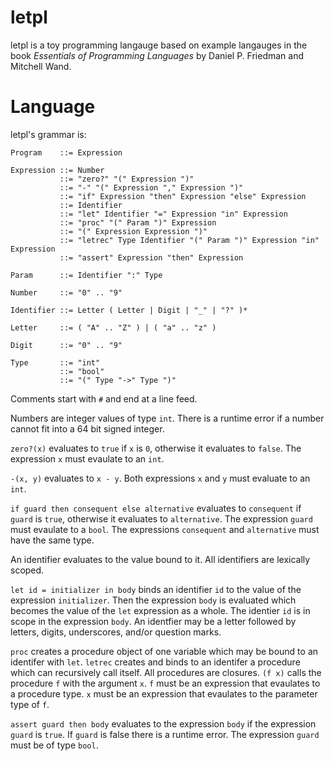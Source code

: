 # letpl

letpl is a toy programming langauge based on example langauges in the book _Essentials of Programming Languages_ by Daniel P. Friedman and Mitchell Wand.

# Language

letpl's grammar is:

    Program    ::= Expression

    Expression ::= Number
               ::= "zero?" "(" Expression ")"
               ::= "-" "(" Expression "," Expression ")"
               ::= "if" Expression "then" Expression "else" Expression
               ::= Identifier
               ::= "let" Identifier "=" Expression "in" Expression
               ::= "proc" "(" Param ")" Expression
               ::= "(" Expression Expression ")"
               ::= "letrec" Type Identifier "(" Param ")" Expression "in" Expression
               ::= "assert" Expression "then" Expression

    Param      ::= Identifier ":" Type

    Number     ::= "0" .. "9"
    
    Identifier ::= Letter ( Letter | Digit | "_" | "?" )*

    Letter     ::= ( "A" .. "Z" ) | ( "a" .. "z" )

    Digit      ::= "0" .. "9"

    Type       ::= "int"
               ::= "bool"
               ::= "(" Type "->" Type ")"

Comments start with `#` and end at a line feed.

Numbers are integer values of type `int`.  There is a runtime error if a number cannot fit into a 64 bit signed integer.

`zero?(x)` evaluates to `true` if `x` is `0`, otherwise it evaluates to `false`.  The expression `x` must evaulate to an `int`.

`-(x, y)` evaluates to `x - y`.  Both expressions `x` and `y` must evaluate to an `int`.

`if guard then consequent else alternative` evaluates to `consequent` if `guard` is `true`, otherwise it evaluates to `alternative`. The expression `guard` must evaulate to a `bool`.  The expressions `consequent` and `alternative` must have the same type.

An identifier evaluates to the value bound to it.  All identifiers are lexically scoped.

`let id = initializer in body` binds an identifier `id` to the value of the expression `initializer`.  Then the expression `body` is evaluated which becomes the value of the `let` expression as a whole.  The identier `id` is in scope in the expression `body`.  An identfier may be a letter followed by letters, digits, underscores, and/or question marks.

`proc` creates a procedure object of one variable which may be bound to an identifer with `let`. `letrec` creates and binds to an identifer a procedure which can recursively call itself. All procedures are closures. `(f x)` calls the procedure `f` with the argument `x`.  `f` must be an expression that evaulates to a procedure type.  `x` must be an expression that evaulates to the parameter type of `f`.

`assert guard then body` evaluates to the expression `body` if the expression `guard` is `true`.  If `guard` is false there is a runtime error.  The expression `guard` must be of type `bool`.
